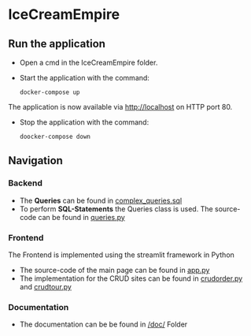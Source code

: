 # IceCreamEmpire 

## Run the application
- Open a cmd in the IceCreamEmpire folder.

- Start the application with the command:
    ```
    docker-compose up
    ```

The application is now available via [http://localhost](http://localhost) on HTTP port 80.

- Stop the application with the command:
    ```
    doocker-compose down
    ```

## Navigation
### Backend
- The <strong>Queries</strong> can be found in [complex_queries.sql](/src/db/complex_queries.sql)
- To perform <strong>SQL-Statements</strong> the Queries class is used. The source-code can be found in [queries.py](src/frontend/app/classes/queries.py)


### Frontend
The Frontend is implemented using the streamlit framework in Python
- The source-code of the main page can be found in [app.py](/src/frontend/app/app.py)
- The implementation for the CRUD sites can be found in 
[crudorder.py](src/frontend/app/crudorder.py) and [crudtour.py](src/frontend/app/crudtour.py)

### Documentation
- The documentation can be be found in [/doc/](/doc/) Folder